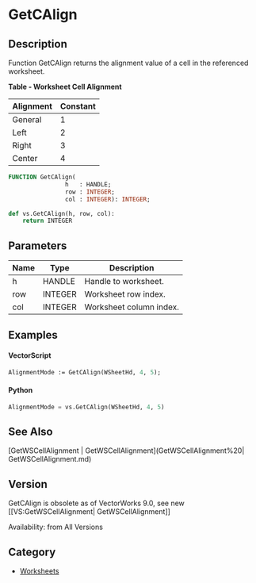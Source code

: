 # GetCAlign

## Description
Function GetCAlign returns the alignment value of a cell in the referenced worksheet. 


**Table - Worksheet Cell Alignment**

| Alignment | Constant |
|-----------|----------|
| General   | 1        |
| Left      | 2        |
| Right     | 3        |
| Center    | 4        |

```pascal
FUNCTION GetCAlign(
				h   : HANDLE;
				row : INTEGER;
				col : INTEGER): INTEGER;
```

```python
def vs.GetCAlign(h, row, col):
    return INTEGER
```

## Parameters
|Name|Type|Description|
|---|---|---|
|h|HANDLE|Handle to worksheet.|
|row|INTEGER|Worksheet row index.|
|col|INTEGER|Worksheet column index.|

## Examples
#### VectorScript ####
```pascal
AlignmentMode := GetCAlign(WSheetHd, 4, 5);
```
#### Python ####
```python
AlignmentMode = vs.GetCAlign(WSheetHd, 4, 5)
```

## See Also
[GetWSCellAlignment | GetWSCellAlignment](GetWSCellAlignment%20| GetWSCellAlignment.md)

## Version
GetCAlign is obsolete as of VectorWorks 9.0, see new [[VS:GetWSCellAlignment| GetWSCellAlignment]]

Availability: from All Versions

## Category
* [Worksheets](../Categories/Worksheets.md)
